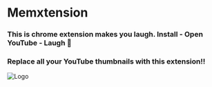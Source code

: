 
# Memxtension
### This is chrome extension makes you laugh. Install - Open YouTube - Laugh 🤣

### Replace all your YouTube thumbnails with this extension!!

![Logo](https://ik.imagekit.io/kirtanchandak/Memxtension/memedihvudh.png?ik-sdk-version=javascript-1.4.3&updatedAt=1674211128889)


